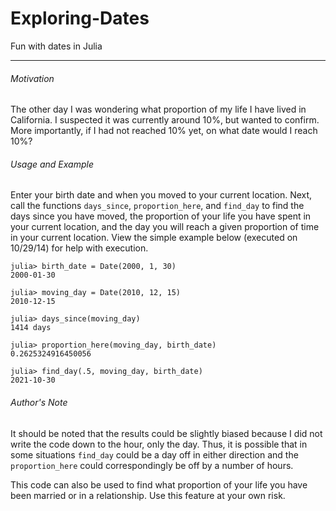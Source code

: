 Exploring-Dates
===============

Fun with dates in Julia 
___

###### Motivation

The other day I was wondering what proportion of my life I have lived in California. I suspected it was currently around 10%, but wanted to confirm. More importantly, if I had not reached 10% yet, on what date would I reach 10%? 

###### Usage and Example

Enter your birth date and when you moved to your current location. Next, call the functions `days_since`, `proportion_here`, and `find_day` to find the days since you have moved, the proportion of your life you have spent in your current location, and the day you will reach a given proportion of time in your current location. View the simple example below (executed on 10/29/14) for help with execution.

```
julia> birth_date = Date(2000, 1, 30)
2000-01-30

julia> moving_day = Date(2010, 12, 15)
2010-12-15

julia> days_since(moving_day)
1414 days

julia> proportion_here(moving_day, birth_date)
0.2625324916450056

julia> find_day(.5, moving_day, birth_date)
2021-10-30
```
###### Author's Note
It should be noted that the results could be slightly biased because I did not write the code down to the hour, only the day. Thus, it is possible that in some situations `find_day` could be a day off in either direction and the `proportion_here` could correspondingly be off by a number of hours. 

This code can also be used to find what proportion of your life you have been married or in a relationship. Use this feature at your own risk. 
